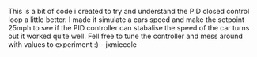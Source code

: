 This is a bit of code i created to try and understand the PID closed control loop a little better. I made it simulate a cars speed and make the setpoint 25mph to see if the PID controller can stabalise the speed of the car turns out it worked quite well. Fell free to tune the controller and mess around with values to experiment :) - jxmiecole
